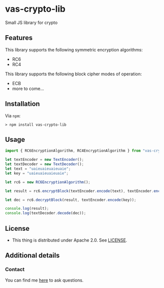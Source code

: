 # vas-crypto-lib
Small JS library for crypto

## Features
This library supports the following symmetric encryption algorithms:
* RC6
* RC4

This library supports the following block cipher modes of operation:
* ECB
* more to come...

## Installation
Via `npm`:
```
> npm install vas-crypto-lib
```

## Usage
```ts
import { RC6EncryptionAlgorithm, RC4EncryptionAlgorithm } from "vas-crypto-lib";

let textEncoder = new TextEncoder();
let textDecoder = new TextDecoder();
let text = "uaieuaieuaieuaie";
let key = "uaieuaieuaieuaie";

let rc6 = new RC6EncryptionAlgorithm();

let result = rc6.encryptBlock(textEncoder.encode(text), textEncoder.encode(key));

let dec = rc6.decryptBlock(result, textEncoder.encode(key));

console.log(result);
console.log(textDecoder.decode(dec));
```

## License

 * This thing is distributed under Apache 2.0. See [LICENSE](LICENSE).

## Additional details

### Contact

You can find me [here][1] to ask questions.

[1]: https://github.com/Vasile2k